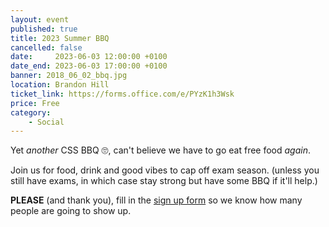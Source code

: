 ```yaml
---
layout: event
published: true
title: 2023 Summer BBQ
cancelled: false
date:     2023-06-03 12:00:00 +0100
date_end: 2023-06-03 17:00:00 +0100
banner: 2018_06_02_bbq.jpg
location: Brandon Hill
ticket_link: https://forms.office.com/e/PYzK1h3Wsk
price: Free
category:
    - Social
---
```


Yet *another* CSS BBQ 🙄, can't believe we have to go eat free food *again*.


Join us for food, drink and good vibes to cap off exam season.
(unless you still have exams, in which case stay strong but have some BBQ if it'll help.)

**PLEASE** (and thank you), fill in the [sign up form](https://forms.office.com/e/PYzK1h3Wsk)
so we know how many people are going to show up.